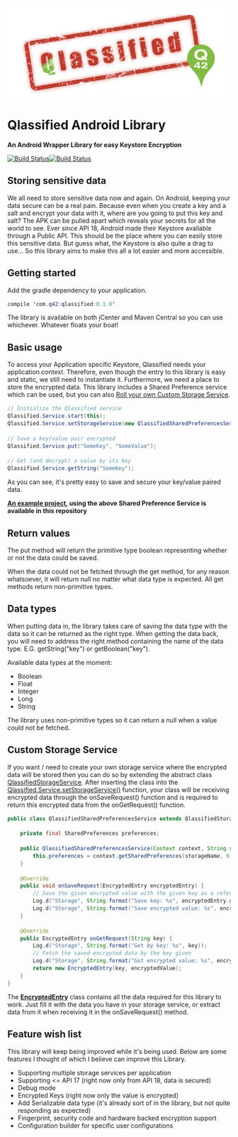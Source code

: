 [![Qlassified][qlassified-image]][qlassified-url]

# Qlassified Android Library
__An Android Wrapper Library for easy Keystore Encryption__

[![Build Status][travis-image]][travis-url][![Build Status][bintray-image]][bintray-url]

## Storing sensitive data

We all need to store sensitive data now and again. On Android, keeping your data secure can be a real pain. Because even when you create a key and a salt and encrypt your data with it, where are you going to put this key and salt? The APK can be pulled apart which reveals your secrets for all the world to see. Ever since API 18, Android made their Keystore available through a Public API. This should be the place where you can easily store this sensitive data. But guess what, the Keystore is also quite a drag to use... So this library aims to make this all a lot easier and more accessible. 

## Getting started

Add the gradle dependency to your application.

```java
compile 'com.q42:qlassified:0.1.0'
```

The library is available on both jCenter and Maven Central so you can use whichever. Whatever floats your boat!

## Basic usage

To access your Application specific Keystore, Qlassified needs your application context. Therefore, even though the entry to this library is easy and static, we still need to instantiate it. Furthermore, we need a place to store the encrypted data. This library includes a Shared Preference service which can be used, but you can also [Roll your own Custom Storage Service](https://github.com/Q42/Qlassified-Android#custom-storage-service).

```java
// Initialize the Qlassified service
Qlassified.Service.start(this);
Qlassified.Service.setStorageService(new QlassifiedSharedPreferencesService(this, "My Amazing Secure App"));

// Save a key/value pair encrypted
Qlassified.Service.put("SomeKey", "SomeValue");

// Get (and decrypt) a value by its key
Qlassified.Service.getString("SomeKey");
```

As you can see, it's pretty easy to save and secure your key/value paired data.

__[An example project](https://github.com/Q42/Qlassified-Android/tree/master/example), using the above Shared Preference Service is available in this repository__

## Return values

The put method will return the primitive type boolean representing whether or not the data could be saved.

When the data could not be fetched through the get method, for any reason whatsoever, it will return null no matter what data type is expected. All get methods return non-primitive types.

## Data types

When putting data in, the library takes care of saving the data type with the data so it can be returned as the right type. When getting the data back, you will need to address the right method containing the name of the data type. E.G. getString("key") or getBoolean("key").

Available data types at the moment:

* Boolean
* Float
* Integer
* Long
* String

The library uses non-primitive types so it can return a null when a value could not be fetched.

## Custom Storage Service

If you want / need to create your own storage service where the encrypted data will be stored then you can do so by extending the abstract class [QlassifiedStorageService](https://github.com/Q42/Qlassified-Android/blob/master/qlassified/src/main/java/com/q42/qlassified/Storage/QlassifiedStorageService.java). After inserting the class into the [Qlassified.Service.setStorageService()](https://github.com/Q42/Qlassified-Android/blob/master/qlassified/src/main/java/com/q42/qlassified/Qlassified.java#L63) function, your class will be receiving encrypted data through the onSaveRequest() function and is required to return this encrypted data from the onGetRequest() function.

```java
public class QlassifiedSharedPreferencesService extends QlassifiedStorageService {

    private final SharedPreferences preferences;

    public QlassifiedSharedPreferencesService(Context context, String storageName) {
        this.preferences = context.getSharedPreferences(storageName, 0);
    }

    @Override
    public void onSaveRequest(EncryptedEntry encryptedEntry) {
        // Save the given encrypted value with the given key as a reference
        Log.d("Storage", String.format("Save key: %s", encryptedEntry.getKey()));
        Log.d("Storage", String.format("Save encrypted value: %s", encryptedEntry.getEncryptedValue()));
    }

    @Override
    public EncryptedEntry onGetRequest(String key) {
        Log.d("Storage", String.format("Get by key: %s", key));
        // Fetch the saved encrypted data by the key given
        Log.d("Storage", String.format("Got encrypted value: %s", encryptedValue));
        return new EncryptedEntry(key, encryptedValue);
    }
}
```

The __[EncryptedEntry](https://github.com/Q42/Qlassified-Android/blob/master/qlassified/src/main/java/com/q42/qlassified/Entry/EncryptedEntry.java)__ class contains all the data required for this library to work. Just fill it with the data you have in your storage service, or extract data from it when receiving it in the onSaveRequest() method.

## Feature wish list

This library will keep being improved while it's being used. Below are some features I thought of which I believe can improve this Library.

* Supporting multiple storage services per application
* Supporting <= API 17 (right now only from API 18, data is secured)
* Debug mode
* Encrypted Keys (right now only the value is encrypted)
* Add Serializable data type (it's already sort of in the library, but not quite responding as expected)
* Fingerprint, security code and hardware backed encryption support
* Configuration builder for specific user configurations

[qlassified-url]: https://github.com/Q42/Qlassified-Android
[qlassified-image]: https://raw.githubusercontent.com/Q42/Qlassified-Android/master/qlassified.png
[travis-url]: https://travis-ci.org/Q42/Qlassified-Android
[travis-image]: http://img.shields.io/travis/Q42/Qlassified-Android.svg
[bintray-url]: https://bintray.com/shapoc/maven/qlassified/view
[bintray-image]: https://img.shields.io/bintray/v/shapoc/maven/qlassified.svg
